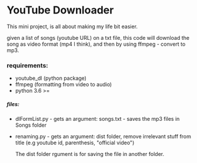 # YouTube Downloader

This mini project, is all about making my life bit easier.

given a list of songs (youtube URL) on a txt file, this code will download 
the song as video format (mp4 I think), and then by using ffmpeg - convert to mp3.

### requirements:
- youtube_dl (python package)
- ffmpeg (formatting from video to audio)
- python 3.6 >=

##### files:
* dlFormList.py - gets an argument: songs.txt - saves the mp3 files in Songs folder
* renaming.py - gets an argument: dist folder, remove irrelevant stuff from title (e.g youtube id, parenthesis, "official video")

    The dist folder rgument is for saving the file in another folder.


